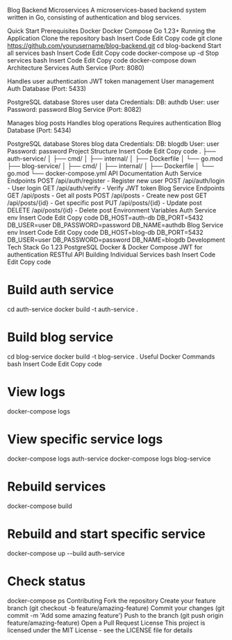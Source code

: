 Blog Backend Microservices
A microservices-based backend system written in Go, consisting of authentication and blog services.

Quick Start
Prerequisites
Docker
Docker Compose
Go 1.23+
Running the Application
Clone the repository
bash
Insert Code
Edit
Copy code
git clone https://github.com/yourusername/blog-backend.git
cd blog-backend
Start all services
bash
Insert Code
Edit
Copy code
docker-compose up -d
Stop services
bash
Insert Code
Edit
Copy code
docker-compose down
Architecture
Services
Auth Service (Port: 8080)

Handles user authentication
JWT token management
User management
Auth Database (Port: 5433)

PostgreSQL database
Stores user data
Credentials:
DB: authdb
User: user
Password: password
Blog Service (Port: 8082)

Manages blog posts
Handles blog operations
Requires authentication
Blog Database (Port: 5434)

PostgreSQL database
Stores blog data
Credentials:
DB: blogdb
User: user
Password: password
Project Structure
Insert Code
Edit
Copy code
.
├── auth-service/
│   ├── cmd/
│   ├── internal/
│   ├── Dockerfile
│   └── go.mod
├── blog-service/
│   ├── cmd/
│   ├── internal/
│   ├── Dockerfile
│   └── go.mod
└── docker-compose.yml
API Documentation
Auth Service Endpoints
POST /api/auth/register - Register new user
POST /api/auth/login - User login
GET /api/auth/verify - Verify JWT token
Blog Service Endpoints
GET /api/posts - Get all posts
POST /api/posts - Create new post
GET /api/posts/{id} - Get specific post
PUT /api/posts/{id} - Update post
DELETE /api/posts/{id} - Delete post
Environment Variables
Auth Service
env
Insert Code
Edit
Copy code
DB_HOST=auth-db
DB_PORT=5432
DB_USER=user
DB_PASSWORD=password
DB_NAME=authdb
Blog Service
env
Insert Code
Edit
Copy code
DB_HOST=blog-db
DB_PORT=5432
DB_USER=user
DB_PASSWORD=password
DB_NAME=blogdb
Development
Tech Stack
Go 1.23
PostgreSQL
Docker & Docker Compose
JWT for authentication
RESTful API
Building Individual Services
bash
Insert Code
Edit
Copy code
# Build auth service
cd auth-service
docker build -t auth-service .

# Build blog service
cd blog-service
docker build -t blog-service .
Useful Docker Commands
bash
Insert Code
Edit
Copy code
# View logs
docker-compose logs

# View specific service logs
docker-compose logs auth-service
docker-compose logs blog-service

# Rebuild services
docker-compose build

# Rebuild and start specific service
docker-compose up --build auth-service

# Check status
docker-compose ps
Contributing
Fork the repository
Create your feature branch (git checkout -b feature/amazing-feature)
Commit your changes (git commit -m 'Add some amazing feature')
Push to the branch (git push origin feature/amazing-feature)
Open a Pull Request
License
This project is licensed under the MIT License - see the LICENSE file for details